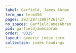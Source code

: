 ```yaml
---
label: Garfield, James Abram
term_no: term456
pages: 293|297|298|426|427
no_spaces: GarfieldJamesAbram
pid: garfieldjamesabram
order: '0325'
layout: generic_index_term
collection: index-headings
---
```

